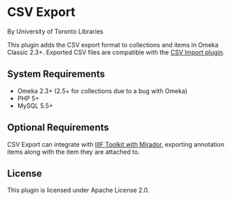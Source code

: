 # CSV Export

By University of Toronto Libraries

This plugin adds the CSV export format to collections and items in Omeka Classic 2.3+. Exported CSV files are compatible with the [CSV Import plugin](http://omeka.org/add-ons/plugins/csv-import/).

## System Requirements

- Omeka 2.3+ (2.5+ for collections due to a bug with Omeka)
- PHP 5+
- MySQL 5.5+

## Optional Requirements

CSV Export can integrate with [IIIF Toolkit with Mirador](https://github.com/utlib/IiifItems), exporting annotation items along with the item they are attached to.

## License

This plugin is licensed under Apache License 2.0.